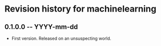 # Revision history for machinelearning

## 0.1.0.0  -- YYYY-mm-dd

* First version. Released on an unsuspecting world.
